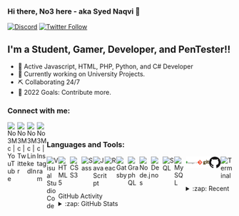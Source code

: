 ### Hi there, No3 here - aka Syed Naqvi 👋 

[![Discord](https://img.shields.io/website?label=No3Mc&style=for-the-badge&url=https%3A%2F%2Fchttps://discordapp.com/users/466589530754121739)](https://discordapp.com/users/466589530754121739)
[![Twitter Follow](https://img.shields.io/twitter/follow/Derp_Rulez?color=1DA1F2&logo=twitter&style=for-the-badge)](https://twitter.com/intent/follow?original_referer=https%3A%2F%2Fgithub.com%2FcodeSTACKr&screen_name=Derp_Rulez)

## I'm a Student, Gamer, Developer, and PenTester!!

- 🦾 Active Javascript, HTML, PHP, Python, and C# Developer
- 📕 Currently working on University Projects.
- ⛏ Collaborating 24/7
- 🧐 2022 Goals: Contribute more.

### Connect with me:


[<img align="left" alt="No3Mc | YouTube" width="22px" src="https://cdn.jsdelivr.net/npm/simple-icons@v3/icons/youtube.svg" />][youtube]
[<img align="left" alt="No3Mc | Twitter" width="22px" src="https://cdn.jsdelivr.net/npm/simple-icons@v3/icons/twitter.svg" />][twitter]
[<img align="left" alt="No3Mc | LinkedIn" width="22px" src="https://cdn.jsdelivr.net/npm/simple-icons@v3/icons/linkedin.svg" />][linkedin]
[<img align="left" alt="No3Mc | Instagram" width="22px" src="https://cdn.jsdelivr.net/npm/simple-icons@v3/icons/instagram.svg" />][instagram]

<br />

### Languages and Tools:

[<img align="left" alt="Visual Studio Code" width="26px" src="https://github.com/yurijserrano/Github-Profile-Readme-Logos/blob/master/programming%20languages/javascript.svg" />][discord]
[<img align="left" alt="HTML5" width="26px" src="https://github.com/yurijserrano/Github-Profile-Readme-Logos/blob/master/programming%20languages/c%23.svg" />][discord]
[<img align="left" alt="CSS3" width="26px" src="https://github.com/yurijserrano/Github-Profile-Readme-Logos/blob/master/programming%20languages/php.png" />][discord]
[<img align="left" alt="Sass" width="26px" src="https://github.com/yurijserrano/Github-Profile-Readme-Logos/blob/master/programming%20languages/python.svg" />][discord]
[<img align="left" alt="JavaScript" width="26px" src="https://github.com/yurijserrano/Github-Profile-Readme-Logos/blob/master/programming%20languages/c%2B%2B.svg" />][discord]
[<img align="left" alt="React" width="26px" src="https://github.com/yurijserrano/Github-Profile-Readme-Logos/blob/master/others/html.svg" />][discord]
[<img align="left" alt="Gatsby" width="26px" src="https://github.com/yurijserrano/Github-Profile-Readme-Logos/blob/master/others/css.svg" />][discord]
[<img align="left" alt="GraphQL" width="26px" src="https://github.com/yurijserrano/Github-Profile-Readme-Logos/blob/master/databases/mysql.svg" />][discord]
[<img align="left" alt="Node.js" width="26px" src="https://github.com/yurijserrano/Github-Profile-Readme-Logos/blob/master/text%20editors/vscode.svg" />][discord]
[<img align="left" alt="Deno" width="26px" src="https://github.com/yurijserrano/Github-Profile-Readme-Logos/blob/master/text%20editors/atom.svg" />][discord]
[<img align="left" alt="SQL" width="26px" src="https://github.com/yurijserrano/Github-Profile-Readme-Logos/blob/master/ides/eclipse.png" />][discord]
[<img align="left" alt="MySQL" width="26px" src="https://github.com/yurijserrano/Github-Profile-Readme-Logos/blob/master/ides/phpstorm.svg" />][discord]
[<img align="left" alt="MongoDB" width="26px" src="https://raw.githubusercontent.com/github/explore/80688e429a7d4ef2fca1e82350fe8e3517d3494d/topics/mongodb/mongodb.png" />][discord]
[<img align="left" alt="Git" width="26px" src="https://raw.githubusercontent.com/github/explore/80688e429a7d4ef2fca1e82350fe8e3517d3494d/topics/git/git.png" />][discord]
[<img align="left" alt="GitHub" width="26px" src="https://raw.githubusercontent.com/github/explore/78df643247d429f6cc873026c0622819ad797942/topics/github/github.png" />][discord]
[<img align="left" alt="Terminal" width="26px" src="https://github.com/yurijserrano/Github-Profile-Readme-Logos/blob/master/cloud/github.svg" />][discord]

<br />
<br />

---

<details>
  <summary>:zap: Recent GitHub Activity</summary>
  
<!--START_SECTION:activity-->
<!-- 1. 🗣 Commented on [#1](https://github.com/codeSTACKr/video-source-code-create-nft-collection/issues/1) in [codeSTACKr/video-source-code-create-nft-collection](https://github.com/codeSTACKr/video-source-code-create-nft-collection)
2. ❗️ Closed issue [#1](https://github.com/codeSTACKr/video-source-code-create-nft-collection/issues/1) in [codeSTACKr/video-source-code-create-nft-collection](https://github.com/codeSTACKr/video-source-code-create-nft-collection)
3. ❌ Closed PR [#11](https://github.com/codeSTACKr/free-developer-resources/pull/11) in [codeSTACKr/free-developer-resources](https://github.com/codeSTACKr/free-developer-resources)
4. 🗣 Commented on [#11](https://github.com/codeSTACKr/free-developer-resources/issues/11) in [codeSTACKr/free-developer-resources](https://github.com/codeSTACKr/free-developer-resources)
5. 🎉 Merged PR [#10](https://github.com/codeSTACKr/free-developer-resources/pull/10) in [codeSTACKr/free-developer-resources](https://github.com/codeSTACKr/free-developer-resources) -->
<!--END_SECTION:activity-->

</details>

<details>
  <summary>:zap: GitHub Stats</summary>

  <img align="left" alt="No3Mc's GitHub Stats" src="https://github-readme-stats.vercel.app/api?username=No3Mc&show_icons=true&hide_border=true" />


  <img align="left" alt="No3Mc's Top Languages" src="https://github-readme-stats.vercel.app/api/top-langs/?username=No3Mc&show_icons=true&hide_border=true" />
 

</details>


[twitter]: https://twitter.com/Derp_Rulez
[youtube]: https://www.youtube.com/channel/UCKAVnPG_6U-CaHtC4pS6F0g?sub_confirmation=1
[instagram]: https://www.instagram.com/no3pe/?hl=en
[linkedin]: https://www.linkedin.com/in/syed-vevo/
[discord]: https://discordapp.com/users/466589530754121739
